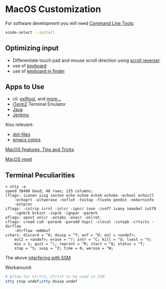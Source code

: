# MacOS Customization

For software development you will need
[Command Line Tools](https://developer.apple.com/library/archive/technotes/tn2339/):

```sh
xcode-select --install
```

## Optimizing input

* Differentiate touch pad and mouse scroll direction using
[scroll reverser](https://pilotmoon.com/scrollreverser/).
* use of [keyboard](keyboard.html)
* use of [keyboard in finder](finder.html)

## Apps to Use

* cli: [exiftool](/apps/cli-exiftool.html), and [more...](cli.html)
* [iTerm2](iTerm2.html) Terminal Emulator
* [Java](java.html)
* [Jenkins](jenkins.html)

Also relevant:

* [dot-files](/apps/dot-files/)
* [emacs colors](/apps/emacs/)

[MacOS Features, Tips and Tricks](https://apple.stackexchange.com/questions/400/please-share-your-hidden-macos-features-or-tips-and-tricks)

[MacOS reset](reset.html)

## Terminal Peculiarities

```
> stty -a
speed 38400 baud; 48 rows; 125 columns;
lflags: icanon isig iexten echo echoe echok echoke -echonl echoctl
	-echoprt -altwerase -noflsh -tostop -flusho pendin -nokerninfo
	-extproc
iflags: -istrip icrnl -inlcr -igncr ixon -ixoff ixany imaxbel iutf8
	-ignbrk brkint -inpck -ignpar -parmrk
oflags: opost onlcr -oxtabs -onocr -onlret
cflags: cread cs8 -parenb -parodd hupcl -clocal -cstopb -crtscts -dsrflow
	-dtrflow -mdmbuf
cchars: discard = ^O; dsusp = ^Y; eof = ^D; eol = <undef>;
	eol2 = <undef>; erase = ^?; intr = ^C; kill = ^U; lnext = ^V;
	min = 1; quit = ^\; reprint = ^R; start = ^Q; status = ^T;
	stop = ^S; susp = ^Z; time = 0; werase = ^W;
```

The above [interfering with SSM](https://github.com/aws/session-manager-plugin/issues/29)

Workaround:

```sh
# Allow for Ctrl+S, Ctrl+Y to be used in SSM
stty stop undef;stty dsusp undef
```
